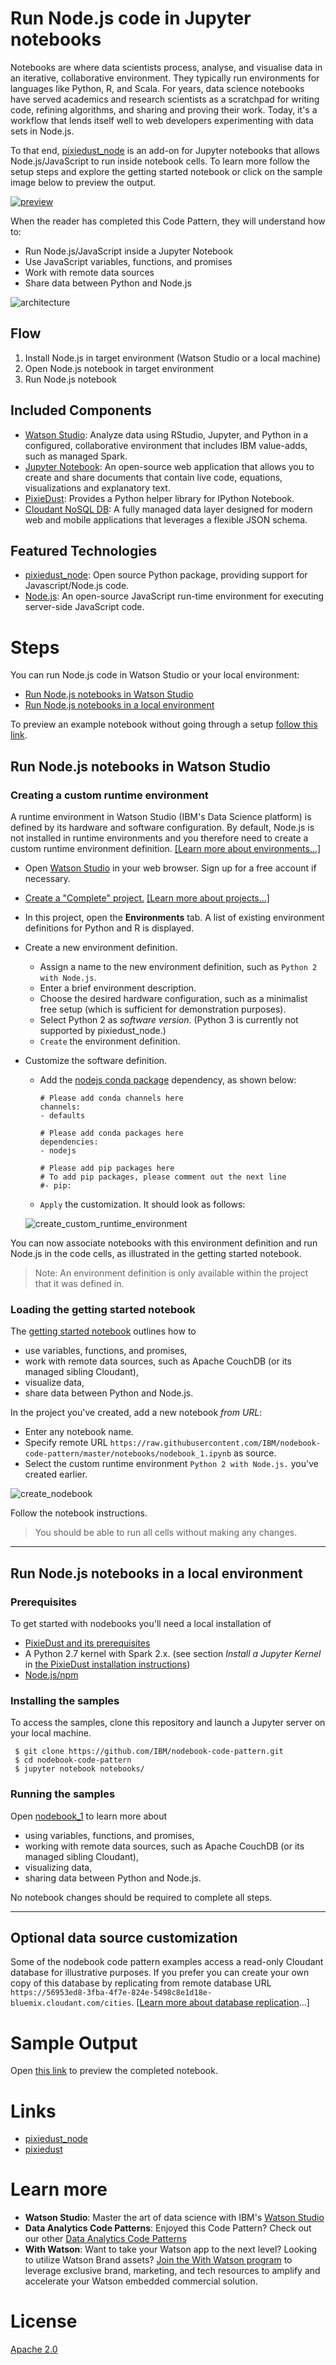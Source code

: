 # Run Node.js code in Jupyter notebooks

Notebooks are where data scientists process, analyse, and visualise data in an iterative, collaborative environment. They typically run environments for languages like Python, R, and Scala. For years, data science notebooks have served academics and research scientists as a scratchpad for writing code, refining algorithms, and sharing and proving their work. Today, it's a workflow that lends itself well to web developers experimenting with data sets in Node.js.

To that end, [pixiedust_node](https://github.com/ibm-watson-data-lab/pixiedust_node) is an add-on for Jupyter notebooks that allows Node.js/JavaScript to run inside notebook cells. To learn more follow the setup steps and explore the getting started notebook or click on the sample image below to preview the output.

[![preview](/notebooks/images/notebook_preview.png)](/notebooks/nodebook_1.ipynb)

When the reader has completed this Code Pattern, they will understand how to:

* Run Node.js/JavaScript inside a Jupyter Notebook
* Use JavaScript variables, functions, and promises
* Work with remote data sources
* Share data between Python and Node.js

![architecture](doc/source/images/architecture.png)

## Flow

1. Install Node.js in target environment (Watson Studio or a local machine)
2. Open Node.js notebook in target environment
3. Run Node.js notebook

## Included Components
* [Watson Studio](https://datascience.ibm.com): Analyze data using RStudio, Jupyter, and Python in a configured, collaborative environment that includes IBM value-adds, such as managed Spark.
* [Jupyter Notebook](http://jupyter.org/): An open-source web application that allows you to create and share documents that contain live code, equations, visualizations and explanatory text.
* [PixieDust](https://github.com/ibm-watson-data-lab/pixiedust): Provides a Python helper library for IPython Notebook.
* [Cloudant NoSQL DB](https://console.ng.bluemix.net/catalog/services/cloudant): A fully managed data layer designed for modern web and mobile applications that leverages a flexible JSON schema.

## Featured Technologies
* [pixiedust_node](https://github.com/ibm-watson-data-lab/pixiedust_node): Open source Python package, providing support for Javascript/Node.js code.
* [Node.js](https://nodejs.org/): An open-source JavaScript run-time environment for executing server-side JavaScript code.

# Steps

You can run Node.js code in Watson Studio or your local environment:
* [Run Node.js notebooks in Watson Studio](#cloud)
* [Run Node.js notebooks in a local environment](#real_world)

To preview an example notebook without going through a setup [follow this link](#preview).

## Run Node.js notebooks in Watson Studio
<a name="cloud"></a>

### Creating a custom runtime environment

A runtime environment in Watson Studio (IBM's Data Science platform) is defined by its hardware and software configuration. By default, Node.js is not installed in runtime environments and you therefore need to create a custom runtime environment definition. [[Learn more about environments...]](https://dataplatform.ibm.com/docs/content/analyze-data/notebook-environments.html)

 * Open [Watson Studio](https://datascience.ibm.com) in your web browser. Sign up for a free account if necessary.
 * [Create a "Complete" project.](https://dataplatform.ibm.com/projects?context=analytics) [[Learn more about projects...]](https://dataplatform.ibm.com/docs/content/manage-data/manage-projects.html)
 * In this project, open the **Environments** tab. A list of existing environment definitions for Python and R is displayed.
 * Create a new environment definition.
   * Assign a name to the new environment definition, such as `Python 2 with Node.js`.
   * Enter a brief environment description.
   * Choose the desired hardware configuration, such as a minimalist free setup (which is sufficient for demonstration purposes).
   * Select Python 2 as _software version_. (Python 3 is currently not supported by pixiedust_node.)
   * `Create` the environment definition.
 * Customize the software definition.  
   * Add the [nodejs conda package](https://anaconda.org/anaconda/nodejs) dependency, as shown below:
     ```
     # Please add conda channels here
     channels:
     - defaults

     # Please add conda packages here
     dependencies:
     - nodejs

     # Please add pip packages here
     # To add pip packages, please comment out the next line
     #- pip:
     ```
   * `Apply` the customization. It should look as follows:
 
    ![create_custom_runtime_environment](/notebooks/images/new_custom_environment.png)
    
  You can now associate notebooks with this environment definition and run Node.js in the code cells, as illustrated in the getting started notebook. 
  > Note: An environment definition is only available within the project that it was defined in. 
   
### Loading the getting started notebook

The [getting started notebook](notebooks/nodebook_1.ipynb) outlines how to
   * use variables, functions, and promises,
   * work with remote data sources, such as Apache CouchDB (or its managed sibling Cloudant),
   * visualize data,
   * share data between Python and Node.js.
   
In the project you've created, add a new notebook _from URL_:
  * Enter any notebook name.
  * Specify remote URL `https://raw.githubusercontent.com/IBM/nodebook-code-pattern/master/notebooks/nodebook_1.ipynb` as source.
  * Select the custom runtime environment `Python 2 with Node.js.` you've created earlier. 

   ![create_nodebook](/notebooks/images/new_notebook_custom_environment.png)

Follow the notebook instructions.
> You should be able to run all cells without making any changes.

***
<a name="real_world"></a>
## Run Node.js notebooks in a local environment

### Prerequisites
To get started with nodebooks you'll need a local installation of
 
 * [PixieDust and its prerequisites](https://ibm-watson-data-lab.github.io/pixiedust/install.html)
 * A Python 2.7 kernel with Spark 2.x. (see section *Install a Jupyter Kernel* in [the PixieDust installation instructions](https://ibm-watson-data-lab.github.io/pixiedust/install.html))
 * [Node.js/npm](https://nodejs.org/en/download/)


### Installing the samples

To access the samples, clone this repository and launch a Jupyter server on your local machine.

```
 $ git clone https://github.com/IBM/nodebook-code-pattern.git
 $ cd nodebook-code-pattern
 $ jupyter notebook notebooks/
```

### Running the samples

Open [nodebook_1](notebooks/nodebook_1.ipynb) to learn more about

 * using variables, functions, and promises,
 * working with remote data sources, such as Apache CouchDB (or its managed sibling Cloudant),
 * visualizing data,
 * sharing data between Python and Node.js.

No notebook changes should be required to complete all steps.

***

## Optional data source customization

Some of the nodebook code pattern examples access a read-only Cloudant database for illustrative purposes. If you prefer you can create your own copy of this database by replicating from remote database URL `https://56953ed8-3fba-4f7e-824e-5498c8e1d18e-bluemix.cloudant.com/cities`. [[Learn more about database replication](https://developer.ibm.com/clouddataservices/docs/cloudant/replication/)...]

# Sample Output
<a name="preview"></a>

Open [this link](/notebooks/nodebook_1.ipynb) to preview the completed notebook.

# Links
* [pixiedust_node](https://github.com/ibm-watson-data-lab/pixiedust_node)
* [pixiedust](https://github.com/ibm-watson-data-lab/pixiedust)

# Learn more
* **Watson Studio**: Master the art of data science with IBM's [Watson Studio](https://datascience.ibm.com/)
* **Data Analytics Code Patterns**: Enjoyed this Code Pattern? Check out our other [Data Analytics Code Patterns](https://developer.ibm.com/code/technologies/data-science/)
* **With Watson**: Want to take your Watson app to the next level? Looking to utilize Watson Brand assets? [Join the With Watson program](https://www.ibm.com/watson/with-watson/) to leverage exclusive brand, marketing, and tech resources to amplify and accelerate your Watson embedded commercial solution.

# License

[Apache 2.0](LICENSE)
